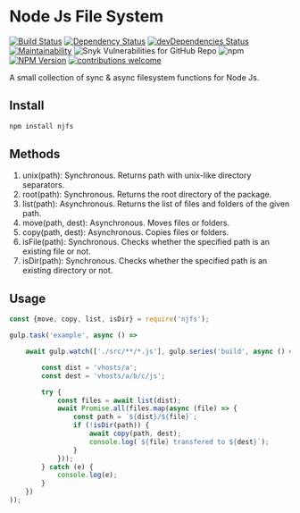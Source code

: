 # Node Js File System
[![Build Status](https://travis-ci.com/orcunsaltik/njfs.svg?branch=master)](https://travis-ci.com/orcunsaltik/njfs)
[![Dependency Status](https://david-dm.org/orcunsaltik/njfs.svg)](https://david-dm.org/orcunsaltik/njfs)
[![devDependencies Status](https://david-dm.org/orcunsaltik/njfs/dev-status.svg)](https://david-dm.org/orcunsaltik/njfs?type=dev)
[![Maintainability](https://api.codeclimate.com/v1/badges/035ff3499e767eb6b552/maintainability)](https://codeclimate.com/github/orcunsaltik/njfs/maintainability)
![Snyk Vulnerabilities for GitHub Repo](https://img.shields.io/snyk/vulnerabilities/github/orcunsaltik/njfs)
![npm](https://img.shields.io/npm/dt/njfs)
[![NPM Version](https://badge.fury.io/js/njfs.svg?style=flat)](https://npmjs.org/package/njfs)
[![contributions welcome](https://img.shields.io/badge/contributions-welcome-brightgreen.svg?style=flat)](https://github.com/orcunsaltik/njfs/issues)

A small collection of sync & async filesystem functions for Node Js. 

## Install

``` bash
npm install njfs
```

## Methods

1. unix(path): Synchronous. Returns path with unix-like directory separators.
2. root(path): Synchronous. Returns the root directory of the package.
3. list(path): Asynchronous. Returns the list of files and folders of the given path.
4. move(path, dest): Asynchronous. Moves files or folders.
5. copy(path, dest): Asynchronous. Copies files or folders.
6. isFile(path): Synchronous. Checks whether the specified path is an existing file or not.
7. isDir(path): Synchronous. Checks whether the specified path is an existing directory or not.

## Usage

``` js
const {move, copy, list, isDir} = require('njfs');

gulp.task('example', async () =>

    await gulp.watch(['./src/**/*.js'], gulp.series('build', async () => {

        const dist = 'vhosts/a';
        const dest = 'vhosts/a/b/c/js';

        try {
            const files = await list(dist);
            await Promise.all(files.map(async (file) => {
                const path = `${dist}/${file}`;
                if (!isDir(path)) {
                    await copy(path, dest);
                    console.log(`${file} transfered to ${dest}`);
                }
            }));
        } catch (e) {
            console.log(e);
        }
    })
));
```
